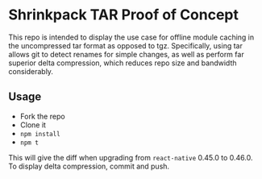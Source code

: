 # Shrinkpack TAR Proof of Concept

This repo is intended to display the use case for offline module caching in the uncompressed tar format as opposed to tgz. Specifically, using tar allows git to detect renames for simple changes, as well as perform far superior delta compression, which reduces repo size and bandwidth considerably.

## Usage

- Fork the repo
- Clone it
- `npm install`
- `npm t`

This will give the diff when upgrading from `react-native` 0.45.0 to 0.46.0. To display delta compression, commit and push.
